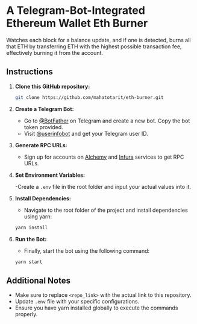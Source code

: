 # A Telegram-Bot-Integrated Ethereum Wallet Eth Burner

Watches each block for a balance update, and if one is detected, burns all that ETH by transferring ETH with the highest possible transaction fee, effectively burning it from the account.

## Instructions

1. **Clone this GitHub repository:**

    ```bash
    git clone https://github.com/mahatotarit/eth-burner.git
    ```

2. **Create a Telegram Bot:**

    - Go to [@BotFather](https://t.me/BotFather) on Telegram and create a new bot. Copy the bot token provided.
    - Visit [@userinfobot](https://t.me/userinfobot) and get your Telegram user ID.

3. **Generate RPC URLs:**

    - Sign up for accounts on [Alchemy](https://dashboard.alchemy.com/) and [Infura](https://app.infura.io/) services to get RPC URLs.

4. **Set Environment Variables:**

    -Create a `.env` file in the root folder and input your actual values into it.

5. **Install Dependencies:**

    - Navigate to the root folder of the project and install dependencies using yarn:

    ```bash
    yarn install
    ```

6. **Run the Bot:**

    - Finally, start the bot using the following command:

    ```bash
    yarn start
    ```

## Additional Notes

- Make sure to replace `<repo_link>` with the actual link to this repository.
- Update `.env` file with your specific configurations.
- Ensure you have yarn installed globally to execute the commands properly.
